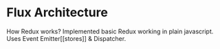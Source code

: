 # Flux Architecture
How Redux works?
Implemented basic Redux working in plain javascript.
Uses Event Emitter[[stores]] & Dispatcher.
